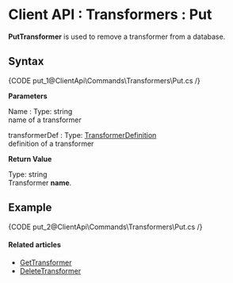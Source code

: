 # Client API : Transformers : Put

**PutTransformer** is used to remove a transformer from a database.

## Syntax

{CODE put_1@ClientApi\Commands\Transformers\Put.cs /}

**Parameters**   

Name
:   Type: string   
name of a transformer

transformerDef
:   Type: [TransformerDefinition](../../../glossary/transformers/transformer-definition)      
definition of a transformer  

**Return Value**

Type: string   
Transformer **name**.

## Example

{CODE put_2@ClientApi\Commands\Transformers\Put.cs /}

#### Related articles

- [GetTransformer](../../../client-api/commands/transformers/get)  
- [DeleteTransformer](../../../client-api/commands/transformers/delete)  